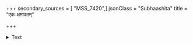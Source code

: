 +++
secondary_sources = [ "MSS_7420",]
jsonClass = "Subhaashita"
title = "एकः क्षमावतम्"

+++

<details><summary>Text</summary>

एकः क्षमावतं दोषो द्वितीयो नोपलभ्यते।  
यदेनं क्षमया युक्तम् अशक्तं मन्यते जनः॥
</details>
